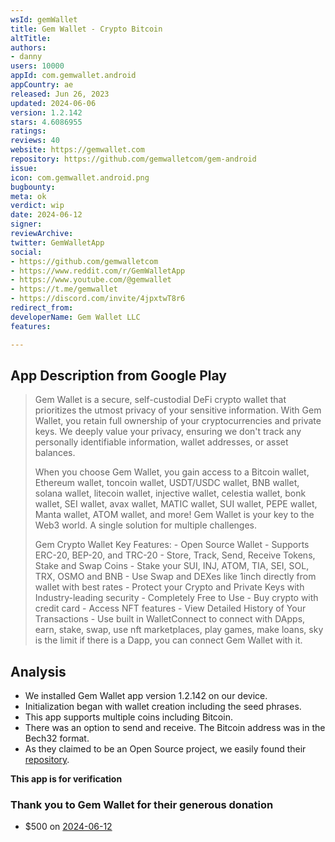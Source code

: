 ```yaml
---
wsId: gemWallet
title: Gem Wallet - Crypto Bitcoin
altTitle: 
authors:
- danny 
users: 10000
appId: com.gemwallet.android
appCountry: ae
released: Jun 26, 2023
updated: 2024-06-06
version: 1.2.142
stars: 4.6086955
ratings: 
reviews: 40
website: https://gemwallet.com
repository: https://github.com/gemwalletcom/gem-android
issue: 
icon: com.gemwallet.android.png
bugbounty: 
meta: ok
verdict: wip
date: 2024-06-12
signer: 
reviewArchive: 
twitter: GemWalletApp
social:
- https://github.com/gemwalletcom
- https://www.reddit.com/r/GemWalletApp
- https://www.youtube.com/@gemwallet
- https://t.me/gemwallet
- https://discord.com/invite/4jpxtwT8r6 
redirect_from: 
developerName: Gem Wallet LLC
features: 

---
```


## App Description from Google Play 

> Gem Wallet is a secure, self-custodial DeFi crypto wallet that prioritizes the utmost privacy of your sensitive information. With Gem Wallet, you retain full ownership of your cryptocurrencies and private keys. We deeply value your privacy, ensuring we don't track any personally identifiable information, wallet addresses, or asset balances.
>
> When you choose Gem Wallet, you gain access to a Bitcoin wallet, Ethereum wallet, toncoin wallet, USDT/USDC wallet, BNB wallet, solana wallet, litecoin wallet, injective wallet, celestia wallet, bonk wallet, SEI wallet, avax wallet, MATIC wallet, SUI wallet, PEPE wallet, Manta wallet, ATOM wallet, and more! Gem Wallet is your key to the Web3 world. A single solution for multiple challenges.
> 
> Gem Crypto Wallet Key Features:
\- Open Source Wallet
\- Supports ERC-20, BEP-20, and TRC-20
\- Store, Track, Send, Receive Tokens, Stake and Swap Coins
\- Stake your SUI, INJ, ATOM, TIA, SEI, SOL, TRX, OSMO and BNB
\- Use Swap and DEXes like 1inch directly from wallet with best rates
\- Protect your Crypto and Private Keys with Industry-leading security
\- Completely Free to Use
\- Buy crypto with credit card
\- Access NFT features
\- View Detailed History of Your Transactions
\- Use built in WalletConnect to connect with DApps, earn, stake, swap, use nft marketplaces, play games, make loans, sky is the limit if there is a Dapp, you can connect Gem Wallet with it.

## Analysis

- We installed Gem Wallet app version 1.2.142 on our device. 
- Initialization began with wallet creation including the seed phrases.
- This app supports multiple coins including Bitcoin.
- There was an option to send and receive. The Bitcoin address was in the Bech32 format.
- As they claimed to be an Open Source project, we easily found their [repository](https://github.com/gemwalletcom/gem-android). 

**This app is for verification**

### Thank you to Gem Wallet for their generous donation

* $500 on [2024-06-12](https://twitter.com/WalletScrutiny/pleasefillthisup)